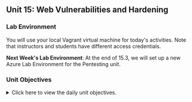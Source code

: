 ## Unit 15: Web Vulnerabilities and Hardening


### Lab Environment

You will use your local Vagrant virtual machine for today's activities. Note that instructors and students have different access credentials.

**Next Week's Lab Environment**: At the end of 15.3, we will set up a new Azure Lab Environment for the Pentesting unit.  


### Unit Objectives 

<details>
  <summary>Click here to view the daily unit objectives.</summary>
  <br>


#### Day 1: Learning Objective

- Articulate the intended and unintended functionalities of a web application.

- Identify and differentiate between SQL and XSS injection vulnerabilities.

- Design malicious SQL queries using DB Fiddle. 

- Create payloads from the malicious SQL queries to test for SQL injection against a web application.

- Design malicious payloads to test for stored and reflected cross-site scripting vulnerabilities.

#### Day 2: Learning Objective

- Differentiate between front-end and back-end component vulnerabilities.

- View confidential files with a directory traversal attack by using the dot-slash method.

- Exploit a web application's file upload functionality to conduct a local file inclusion attack.

- Modify a web application's URL to use a malicious remote script to conduct three different remote file inclusion attacks.


#### Day 3: Learning Objective

- Identify ways in which web application security tools can assist with testing security vulnerabilities.

- Configure Burp Suite and Foxy Proxy to capture and analyze an HTTP request.

- Identify session management vulnerabilities using the Burp Suite Repeater function.

- Conduct a brute force attack against a web application login page with the Burp Intruder function.

___


© 2021 Trilogy Education Services, a 2U, Inc. brand. All Rights Reserved. 
